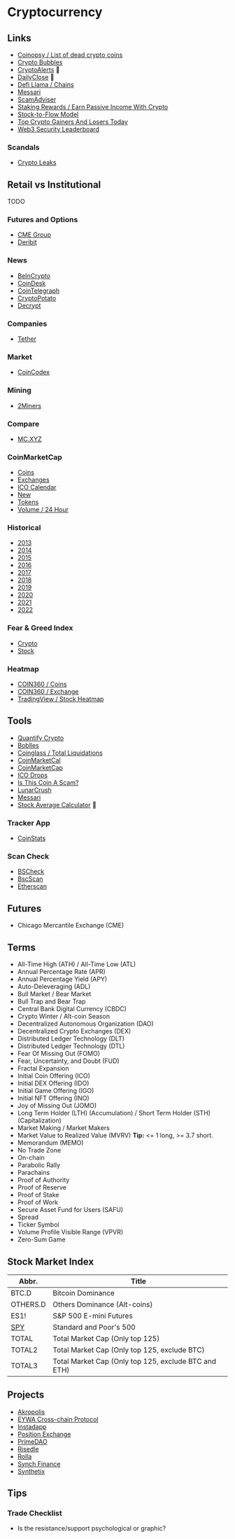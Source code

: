 # Cryptocurrency

<!--
https://www.upwork.com/hire/cryptocurrency-freelancers/
https://www.codementor.io/cryptocurrency-experts

Rug Pull

https://doc.bitapi.pro/

https://atas.net/

https://app.koinly.io/

PAX Gold

Ticker

Governance Token
Utility Token
Decentralized Autonomous Organization (DAO)

Ultima semana mes, vencimentos contratos futuros, smart-money

https://www.multicoincharts.com/

Nasdaq Crypto Index (NCI)
https://www.nasdaq.com/crypto-index
-->

## Links

- [Coinopsy / List of dead crypto coins](https://coinopsy.com/dead-coins/)
- [Crypto Bubbles](https://cryptobubbles.net/)
- [CryptoAlerts](https://cryptoalerts.ai/) 🌟
- [DailyClose](https://dailyclose.com/) 🌟
- [Defi Llama / Chains](https://defillama.com/chains)
- [Messari](https://messari.io/)
- [ScamAdviser](https://scamadviser.com/)
- [Staking Rewards / Earn Passive Income With Crypto](https://stakingrewards.com/)
- [Stock-to-Flow Model](https://lookintobitcoin.com/charts/stock-to-flow-model/)
- [Top Crypto Gainers And Losers Today](https://coinmarketcap.com/gainers-losers/)
- [Web3 Security Leaderboard](https://certik.com/)

<!--
https://blockchair.com/
-->

### Scandals

- [Crypto Leaks](https://cryptoleaks.info/)

## Retail vs Institutional

TODO

### Futures and Options

- [CME Group](/cmegroup.md)
- [Deribit](/deribit.md)

### News

- [BeInCrypto](https://beincrypto.com/)
- [CoinDesk](https://coindesk.com/)
- [CoinTelegraph](https://cointelegraph.com)
- [CryptoPotato](https://cryptopotato.com/)
- [Decrypt](https://decrypt.co/)

### Companies

- [Tether](https://tether.to/en/)

### Market

- [CoinCodex](https://coincodex.com)

### Mining

- [2Miners](https://2miners.com/)

### Compare

- [MC.XYZ](https://mc.xyz/tools/compare/crypto)

### CoinMarketCap

- [Coins](https://coinmarketcap.com/coins/)
- [Exchanges](https://coinmarketcap.com/rankings/exchanges/)
- [ICO Calendar](https://coinmarketcap.com/ico-calendar/)
- [New](https://coinmarketcap.com/new/)
- [Tokens](https://coinmarketcap.com/tokens/)
- [Volume / 24 Hour](https://coinmarketcap.com/currencies/volume/24-hour/)

### Historical

- [2013](https://coinmarketcap.com/historical/20130429/)
- [2014](https://coinmarketcap.com/historical/20140101/)
- [2015](https://coinmarketcap.com/historical/20150101/)
- [2016](https://coinmarketcap.com/historical/20160101/)
- [2017](https://coinmarketcap.com/historical/20170101/)
- [2018](https://coinmarketcap.com/historical/20180101/)
- [2019](https://coinmarketcap.com/historical/20190101/)
- [2020](https://coinmarketcap.com/historical/20200101/)
- [2021](https://coinmarketcap.com/historical/20210101/)
- [2022](https://coinmarketcap.com/historical/20220101/)

### Fear & Greed Index

- [Crypto](https://alternative.me/crypto/fear-and-greed-index/)
- [Stock](https://money.cnn.com/data/fear-and-greed/)

### Heatmap

- [COIN360 / Coins](https://coin360.com/)
- [COIN360 / Exchange](https://coin360.com/exchange/)
- [TradingView / Stock Heatmap](https://tradingview.com/heatmap/stock/)

## Tools

- [Quantify Crypto](https://quantifycrypto.com/terminal)
- [Boblles](https://boblles.com/)
- [Coinglass / Total Liquidations](https://coinglass.com/LiquidationData)
- [CoinMarketCal](https://coinmarketcal.com/)
- [CoinMarketCap](https://coinmarketcap.com/)
- [ICO Drops](https://icodrops.com/)
- [Is This Coin A Scam?](https://isthiscoinascam.com/)
- [LunarCrush](https://lunarcrush.com/)
- [Messari](https://messari.io/)
- [Stock Average Calculator](https://online-calculator.org/stock-average-calculator.aspx) 🌟
<!--
- xdecow
  - [Long Short Ratio](http://xdecow.com/lsr) 🌟
  - [Open Interest](http://xdecow.com/open-interest)
  - [Order Book Depth](http://xdecow.com/order-book-depth)
    -->

<!--
https://www.cryptometer.io/
-->

### Tracker App

- [CoinStats](https://coinstats.app/)

### Scan Check

- [BSCheck](https://bscheck.eu/)
- [BscScan](https://bscscan.com/)
- [Etherscan](https://etherscan.io/)

## Futures

- Chicago Mercantile Exchange (CME)

<!--
CME Gaps
-->

## Terms

- All-Time High (ATH) / All-Time Low (ATL)
- Annual Percentage Rate (APR)
- Annual Percentage Yield (APY)
- Auto-Deleveraging (ADL)
- Bull Market / Bear Market
- Bull Trap and Bear Trap
- Central Bank Digital Currency (CBDC)
- Crypto Winter / Alt-coin Season
- Decentralized Autonomous Organization (DAO)
- Decentralized Crypto Exchanges (DEX)
- Distributed Ledger Technology (DLT)
- Distributed Ledger Technology (DTL)
- Fear Of Missing Out (FOMO)
- Fear, Uncertainty, and Doubt (FUD)
- Fractal Expansion
- Initial Coin Offering (ICO)
- Initial DEX Offering (IDO)
- Initial Game Offering (IGO)
- Initial NFT Offering (INO)
- Joy of Missing Out (JOMO)
- Long Term Holder (LTH) (Accumulation) / Short Term Holder (STH) (Capitalization)
- Market Making / Market Makers
- Market Value to Realized Value (MVRV) **Tip:** <= 1 long, >= 3.7 short.
- Memorandum (MEMO)
- No Trade Zone
- On-chain
- Parabolic Rally
- Parachains
- Proof of Authority
- Proof of Reserve
- Proof of Stake
- Proof of Work
- Secure Asset Fund for Users (SAFU)
- Spread
- Ticker Symbol
- Volume Profile Visible Range (VPVR)
- Zero-Sum Game

## Stock Market Index

| Abbr.                                | Title                                                |
| ------------------------------------ | ---------------------------------------------------- |
| BTC.D                                | Bitcoin Dominance                                    |
| OTHERS.D                             | Others Dominance (Alt-coins)                         |
| ES1!                                 | S&P 500 E-mini Futures                               |
| [SPY](https://slickcharts.com/sp500) | Standard and Poor's 500                              |
| TOTAL                                | Total Market Cap (Only top 125)                      |
| TOTAL2                               | Total Market Cap (Only top 125, exclude BTC)         |
| TOTAL3                               | Total Market Cap (Only top 125, exclude BTC and ETH) |

<!--
TOTALDEFI = Market cap of decentralized finance
OTHERS = Top cryptos excluded, all others included
-->

## Projects

- [Akropolis](https://github.com/akropolisio)
- [EYWA Cross-chain Protocol](https://github.com/eywa-protocol)
- [Instadapp](https://github.com/Instadapp)
- [Position Exchange](https://github.com/PositionExchange)
- [PrimeDAO](https://github.com/PrimeDAO)
- [Risedle](https://github.com/risedle)
- [Rolla](https://github.com/RollaProject)
- [Synch Finance](https://github.com/synchfinance)
- [Synthetix](https://github.com/synthetixio)

## Tips

### Trade Checklist

- Is the resistance/support psychological or graphic?

<!--
- Check Current Volume Before Trade
-->
